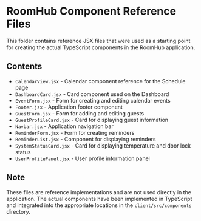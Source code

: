 # RoomHub Component Reference Files

This folder contains reference JSX files that were used as a starting point for creating the actual TypeScript components in the RoomHub application.

## Contents

- `CalendarView.jsx` - Calendar component reference for the Schedule page
- `DashboardCard.jsx` - Card component used on the Dashboard
- `EventForm.jsx` - Form for creating and editing calendar events
- `Footer.jsx` - Application footer component
- `GuestForm.jsx` - Form for adding and editing guests
- `GuestProfileCard.jsx` - Card for displaying guest information
- `Navbar.jsx` - Application navigation bar
- `ReminderForm.jsx` - Form for creating reminders
- `ReminderList.jsx` - Component for displaying reminders
- `SystemStatusCard.jsx` - Card for displaying temperature and door lock status
- `UserProfilePanel.jsx` - User profile information panel

## Note

These files are reference implementations and are not used directly in the application. The actual components have been implemented in TypeScript and integrated into the appropriate locations in the `client/src/components` directory.
